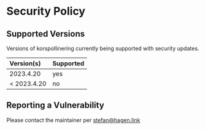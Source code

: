 # Security Policy

## Supported Versions

Versions of korspollinering currently being supported with security updates.

| Version(s)  | Supported |
|:----------- |:--------- |
| 2023.4.20   | yes       |
| < 2023.4.20 | no        |

## Reporting a Vulnerability

Please contact the maintainer per stefan@hagen.link
